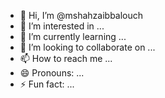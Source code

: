 - 👋 Hi, I’m @mshahzaibbalouch
- 👀 I’m interested in ...
- 🌱 I’m currently learning ...
- 💞️ I’m looking to collaborate on ...
- 📫 How to reach me ...
- 😄 Pronouns: ...
- ⚡ Fun fact: ...

<!---
mshahzaibbalouch/mshahzaibbalouch is a ✨ special ✨ repository because its `README.md` (this file) appears on your GitHub profile.
You can click the Preview link to take a look at your changes.
--->
